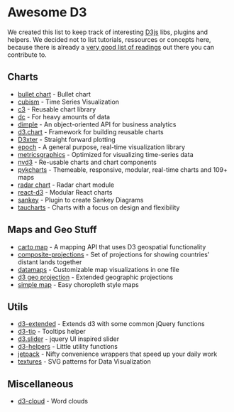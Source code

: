 # Awesome D3

We created this list to keep track of interesting [D3js](http://d3js.org) libs, plugins and helpers.
We decided not to list tutorials, ressources or concepts here, because there is already a [very good list of readings](https://github.com/mbostock/d3/wiki/Tutorials) out there you can contribute to.


## Charts

- [bullet chart](https://github.com/d3/d3-plugins/tree/master/bullet) - Bullet chart
- [cubism](https://square.github.io/cubism/) - Time Series Visualization
- [c3](http://c3js.org/) - Reusable chart library
- [dc](http://dc-js.github.io/dc.js/) - For heavy amounts of data
- [dimple](http://dimplejs.org) - An object-oriented API for business analytics
- [d3.chart](http://misoproject.com/d3-chart/) - Framework for building reusable charts
- [D3xter](https://github.com/NathanEpstein/D3xter) - Straight forward plotting
- [epoch](http://fastly.github.io/epoch) - A general purpose, real-time visualization library
- [metricsgraphics](http://metricsgraphicsjs.org/) - Optimized for visualizing time-series data
- [nvd3](http://nvd3.org/) - Re-usable charts and chart components
- [pykcharts](http://pykcharts.com/) - Themeable, responsive, modular, real-time charts and 109+ maps
- [radar chart](https://github.com/alangrafu/radar-chart-d3) - Radar chart module 
- [react-d3](https://github.com/esbullington/react-d3) - Modular React charts
- [sankey](https://github.com/d3/d3-plugins/tree/master/sankey) - Plugin to create Sankey Diagrams
- [taucharts](http://www.taucharts.com/) - Charts with a focus on design and flexibility

## Maps and Geo Stuff

- [carto map](https://github.com/emeeks/d3-carto-map) - A mapping API that uses D3 geospatial functionality
- [composite-projections](http://rveciana.github.io/d3-composite-projections/) - Set of projections for showing countries' distant lands together
- [datamaps](http://datamaps.github.io/) - Customizable map visualizations in one file
- [d3 geo projection](https://github.com/d3/d3-geo-projection) - Extended geographic projections
- [simple map](http://code.minnpost.com/simple-map-d3/) - Easy choropleth style maps 

## Utils

- [d3-extended](https://github.com/wbkd/d3-extended) - Extends d3 with some common jQuery functions
- [d3-tip](https://github.com/Caged/d3-tip) - Tooltips helper
- [d3.slider](https://github.com/turban/d3.slider) - jquery UI inspired slider
- [d3-helpers](https://github.com/bahmutov/d3-helpers) - Little utility functions
- [jetpack](https://github.com/gka/d3-jetpack) - Nifty convenience wrappers that speed up your daily work
- [textures](http://riccardoscalco.github.io/textures/) - SVG patterns for Data Visualization

## Miscellaneous

- [d3-cloud](https://github.com/jasondavies/d3-cloud) - Word clouds 
